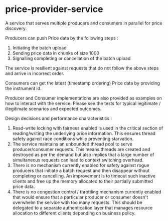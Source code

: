 # price-provider-service

A service that serves multiple producers and consumers in parallel for price discovery.

Producers can push Price data by the following steps :
1. Initiating the batch upload
2. Sending price data in chunks of size 1000
3. Signalling completing or cancellation of the batch upload

The service is resilient against requests that do not follow the above steps and arrive in incorrect order.

Consumers can get the latest (timestamp ordering) Price data by providing the instrument id.

Producer and Consumer implementations are also provided as examples on how to interact with the service.
Please see the tests for typical legitimate / illegitimate scenarios and expected outcomes.

Design decisions and performance characteristics :

1. Read-write locking with fairness enabled is used in the critical section of reading/writing the underlying price information. This ensures thread safety against race conditions while preventing starvation. 
2. The service maintains an unbounded thread pool to serve producer/consumer requests. This means threads are created and destroyed as per the demand but also implies that a large number of simultaneous requests can lead to context switching overhead.
3. There is no mechanism currently enabled for safety against rogue producers that initiate a batch request and then disappear without completing or cancelling. An improvement is to timeout such inactive clients and free up the memory allocated to their partially submitted price data.
4. There is no congestion control / throttling mechanism currently enabled that would ensure that a particular producer or consumer doesn't overwhelm the service with too many requests. This should be delegated to a separate authentication layer that manages resource allocation to different clients depending on business policy.
